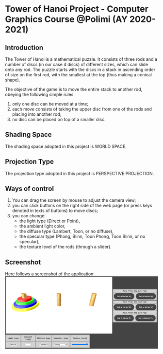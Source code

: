 # Tower of Hanoi Project - Computer Graphics Course @Polimi (AY 2020-2021)

## Introduction
The Tower of Hanoi is a mathematical puzzle. It consists of three rods and a number of discs (in our case 4 discs) of different sizes, which can slide onto any rod. The puzzle starts with the discs in a stack in ascending order of size on the first rod, with the smallest at the top (thus making a conical shape).

The objective of the game is to move the entire stack to another rod, obeying the following simple rules:
1. only one disc can be moved at a time;
2. each move consists of taking the upper disc from one of the rods and placing into another rod;
3. no disc can be placed on top of a smaller disc.

## Shading Space
The shading space adopted in this project is WORLD SPACE.

## Projection Type
The projection type adopted in this project is PERSPECTIVE PROJECTION.

## Ways of control 
1. You can drag the screen by mouse to adjust the camera view;
2. you can click buttons on the right side of the web page (or press keys denoted in texts of buttons) to move discs;
3. you can change:
    - the light type (Direct or Point),
    - the ambient light color,
    - the diffuse type (Lambert, Toon, or no diffuse),
    - the specular type (Phong, Blinn, Toon Phong, Toon Blinn, or no specular),
    - the texture level of the rods (through a slider).

## Screenshot
Here follows a screenshot of the application:
![](/screenshot.PNG)